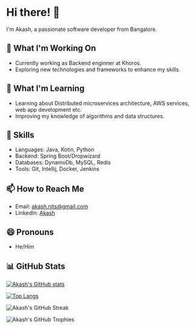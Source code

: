 # Hi there! 👋

I'm Akash, a passionate software developer from Bangalore. 

## 🔭 What I'm Working On

- Currently working as Backend enginner at Khoros.
- Exploring new technologies and frameworks to enhance my skills.

## 🌱 What I'm Learning

- Learning about Distributed microservices architecture, AWS services, web app development etc.
- Improving my knowledge of algorithms and data structures.

## 💼 Skills

- Languages: Java, Kotin, Python
- Backend: Spring Boot/Dropwizard
- Databases: DynamoDb, MySQL, Redis
- Tools: Git, Intellij, Docker, Jenkins

## 📫 How to Reach Me

- Email: akash.nits@gmail.com
- LinkedIn: [Akash](https://www.linkedin.com/in/akashnits/)

## 😄 Pronouns

- He/Him

## 📊 GitHub Stats

[![Akash's GitHub stats](https://github-readme-stats.vercel.app/api?username=akashnits)](https://github.com/akashnits/github-readme-stats)

[![Top Langs](https://github-readme-stats.vercel.app/api/top-langs/?username=akashnits&layout=compact)](https://github.com/akashnits/github-readme-stats)

![Akash's GitHub Streak](https://github-readme-streak-stats.herokuapp.com/?user=akashnits)

![Akash's GitHub Trophies](https://github-profile-trophy.vercel.app/?username=akashnits)
